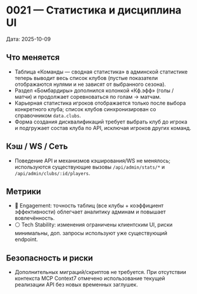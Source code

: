 # 0021 — Статистика и дисциплина UI

Дата: 2025-10-09

## Что меняется
- Таблица «Команды — сводная статистика» в админской статистике теперь выводит весь список клубов (пустые показатели отображаются нулями и не зависят от выбранного сезона).
- Раздел «Бомбардиры» дополнился колонкой «Кф.эфф» (голы / матчи) и продолжает соревноваться по голам → матчам.
- Карьерная статистика игроков отображается только после выбора конкретного клуба; список клубов синхронизирован со справочником `data.clubs`.
- Форма создания дисквалификаций требует выбрать клуб до игрока и подгружает состав клуба по API, исключая игроков других команд.

## Кэш / WS / Сеть
- Поведение API и механизмов кэширования/WS не менялось; используются существующие вызовы `/api/admin/stats/*` и `/api/admin/clubs/:id/players`.

## Метрики
- 🔵 Engagement: точность таблиц (все клубы + коэффициент эффективности) облегчает аналитику админам и повышает вовлечённость.
- ⚪ Tech Stability: изменения ограничены клиентским UI, риски минимальны, доп. запросы используют уже существующий endpoint.

## Безопасность и риски
- Дополнительных миграций/скриптов не требуется. При отсутствии контекста MCP Context7 отмечено использование текущей реализации API без новых временных заглушек.
